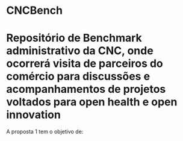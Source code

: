 # CNCBench
Repositório de Benchmark administrativo da CNC, onde ocorrerá visita de parceiros do comércio para discussões e acompanhamentos de projetos voltados para open health e open innovation
===============================================================================================
A proposta 1 tem o objetivo de:


